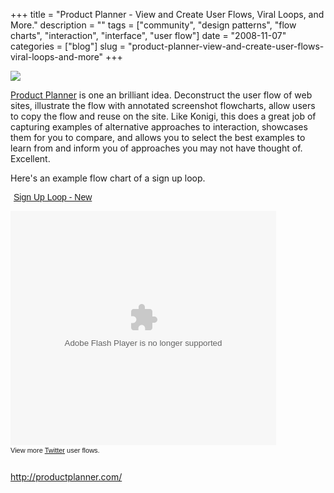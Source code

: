 +++
title = "Product Planner - View and Create User Flows, Viral Loops, and More."
description = ""
tags = ["community", "design patterns", "flow charts", "interaction", "interface", "user flow"]
date = "2008-11-07"
categories = ["blog"]
slug = "product-planner-view-and-create-user-flows-viral-loops-and-more"
+++



  <div class="notebook-screenshot"><a href="http://productplanner.com/"><img id='bluga-thumbnail-1531' class='bluga-thumbnail large' src='http://media.konigi.com/bluga/
wt49b7029178fa2.jpg'/></a></div><p><a href="http://productplanner.com/">Product Planner</a> is one an brilliant idea. Deconstruct the user flow of web sites, illustrate the flow with annotated screenshot flowcharts, allow users to copy the flow and reuse on the site. Like Konigi, this does a great job of capturing examples of alternative approaches to interaction, showcases them for you to compare, and allows you to select the best examples to learn from and inform you of approaches you may not have thought of. Excellent.</p>
<p>Here's an example flow chart of a sign up loop.</p>
<div class="video" style="text-align:center">
<div style="width:425px;text-align:left"><a style="text-align:center; width:425px;"><a style="font:14px;font-family:Arial,Sans-serif;display:block;margin:5px;text-decoration:underline;" href="http://productplanner.com/gallery/twitter/sign_up_loop_new" title="Sign Up Loop - New">Sign Up Loop - New</a></p>
<object width="425" height="375" type="application/x-shockwave-flash" allowscriptaccess="always" data="http://www.productplanner.com/static/main.swf" style="visibility: visible;"><param name="flashvars" value="&flowXML=%3Cflow%20layout%3D%22loop%22%3E%0D%0A%3Csteps%20%3E%0D%0A%3Cstep%20id%3D%2273%22%20name%3D%22Contact%20receives%20email%20invite%22%20icon_url%3D%22%22%20image_url%3D%22http%3A//productplanner.com/static/uploads/95f/c41/388/a41/946/3ef/f7d/d17/2c3/c95/843/633/5aeb.png%22%20custom_image%3D%221%22%3E%3C/step%3E%0D%0A%3Cstep%20id%3D%2276%22%20name%3D%22Contact%20views%20email%20invite%22%20icon_url%3D%22%22%20image_url%3D%22http%3A//productplanner.com/static/uploads/309/786/c27/ec5/7ca/5e1/181/01a/150/b62/d84/356/1cbb.png%22%20custom_image%3D%221%22%3E%3C/step%3E%0D%0A%3Cstep%20id%3D%2277%22%20name%3D%22Contact%20clicks%20email%20link%22%20icon_url%3D%22%22%20image_url%3D%22http%3A//productplanner.com/static/uploads/8ea/0e6/cb8/81b/9db/156/dee/4db/4c2/6d6/43e/6c1/81db.png%22%20custom_image%3D%221%22%3E%3C/step%3E%0D%0A%3Cstep%20id%3D%2257%22%20name%3D%22Contact%20fills%20out%20sign%20up%20form%22%20icon_url%3D%22%22%20image_url%3D%22http%3A//productplanner.com/static/uploads/d7b/468/69c/5f1/0fe/f31/065/b43/d43/0d9/533/a22/b59f.jpg%22%20custom_image%3D%221%22%3E%3C/step%3E%0D%0A%3Cstep%20id%3D%2284%22%20name%3D%22Contact%20finds%20existing%20friends%22%20icon_url%3D%22%22%20image_url%3D%22http%3A//productplanner.com/static/uploads/3d3/18e/bc1/dc4/1fe/c79/0ad/72f/fc9/72b/c0e/fc0/8687.jpg%22%20custom_image%3D%221%22%3E%3C/step%3E%0D%0A%3Cstep%20id%3D%2285%22%20name%3D%22Contact%20adds%20existing%20friends%22%20icon_url%3D%22%22%20image_url%3D%22http%3A//productplanner.com/static/uploads/6d1/c2e/ad8/2b1/f82/d08/ff7/c40/cf0/b88/124/178/5f2b.jpg%22%20custom_image%3D%221%22%3E%3C/step%3E%0D%0A%3Cstep%20id%3D%2266%22%20name%3D%22Contact%20invites%20friends%22%20icon_url%3D%22%22%20image_url%3D%22http%3A//productplanner.com/static/uploads/df9/f55/210/506/d8b/3b7/07f/020/237/508/ffa/5a1/05bc.jpg%22%20custom_image%3D%221%22%3E%3C/step%3E%0D%0A%3C/steps%3E%0D%0A%3C/flow%3E&baseURL=http%3A//productplanner.com/&embedded=1&viewURL=http%3A//productplanner.com/gallery/twitter/sign_up_loop_new"/></object><div style="font-family:Tahoma,Arial;font-size:11px;height:26px;padding-top:2px;">View more <a style="text-decoration:underline;" href="http://productplanner.com/gallery/twitter" title="Twitter">Twitter</a> user flows.</div>
</div>
</div>
    
  <a href="http://productplanner.com/">http://productplanner.com/</a>
